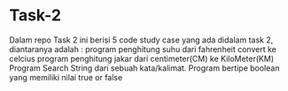 # Task-2
Dalam repo Task 2 ini berisi 5 code study case yang ada didalam task 2, diantaranya adalah :
program penghitung suhu dari fahrenheit convert ke celcius
program penghitung jakar dari centimeter(CM) ke KiloMeter(KM)
Program Search String dari sebuah kata/kalimat.
Program bertipe boolean yang memiliki nilai true or false

